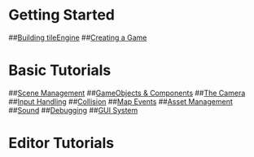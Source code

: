 # Getting Started
##[Building tileEngine](building.md)
##[Creating a Game](creating-game.md)

# Basic Tutorials
##[Scene Management](scenes.md)
##[GameObjects & Components](gameobjects.md)
##[The Camera](camera.md)
##[Input Handling](input.md)
##[Collision](collision.md)
##[Map Events](events.md)
##[Asset Management](assets.md)
##[Sound](sound.md)
##[Debugging](debugging.md)
##[GUI System](gui.md)
# Editor Tutorials